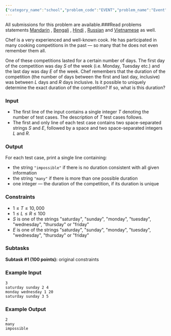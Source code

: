 ```yaml
---
{"category_name":"school","problem_code":"EVENT","problem_name":"Event","languages_supported":{"0":"C","1":"CPP14","2":"JAVA","3":"PYTH","4":"PYTH 3.6","5":"PYPY","6":"CS2","7":"PAS fpc","8":"PAS gpc","9":"RUBY","10":"PHP","11":"GO","12":"NODEJS","13":"HASK","14":"rust","15":"SCALA","16":"swift","17":"D","18":"PERL","19":"FORT","20":"WSPC","21":"ADA","22":"CAML","23":"ICK","24":"BF","25":"ASM","26":"CLPS","27":"PRLG","28":"ICON","29":"SCM qobi","30":"PIKE","31":"ST","32":"NICE","33":"LUA","34":"BASH","35":"NEM","36":"LISP sbcl","37":"LISP clisp","38":"SCM guile","39":"JS","40":"ERL","41":"TCL","42":"kotlin","43":"PERL6","44":"TEXT","45":"SCM chicken","46":"PYP3","47":"CLOJ","48":"COB","49":"FS"},"max_timelimit":1,"source_sizelimit":50000,"problem_author":"kingofnumbers","problem_tester":null,"date_added":"23-11-2018","tags":{"0":"cakewalk","1":"implementation","2":"kingofnumbers","3":"ltime66"},"editorial_url":"https://discuss.codechef.com/problems/EVENT","time":{"view_start_date":1543078801,"submit_start_date":1543078801,"visible_start_date":1543078801,"end_date":1735669800},"is_direct_submittable":false,"layout":"problem"}
---
```

<span class="solution-visible-txt">All submissions for this problem are available.</span>###Read problems statements [Mandarin](http://www.codechef.com/download/translated/LTIME66/mandarin/EVENT.pdf) , [Bengali](http://www.codechef.com/download/translated/LTIME66/bengali/EVENT.pdf) , [Hindi](http://www.codechef.com/download/translated/LTIME66/hindi/EVENT.pdf) , [Russian](http://www.codechef.com/download/translated/LTIME66/russian/EVENT.pdf) and [Vietnamese](http://www.codechef.com/download/translated/LTIME66/vietnamese/EVENT.pdf) as well.

Chef is a very experienced and well-known cook. He has participated in many cooking competitions in the past — so many that he does not even remember them all.

One of these competitions lasted for a certain number of days. The first day of the competition was day $S$ of the week (i.e. Monday, Tuesday etc.) and the last day was day $E$ of the week. Chef remembers that the duration of the competition (the number of days between the first and last day, inclusive) was between $L$ days and $R$ days inclusive. Is it possible to uniquely determine the exact duration of the competition? If so, what is this duration?

### Input
- The first line of the input contains a single integer $T$ denoting the number of test cases. The description of $T$ test cases follows.
- The first and only line of each test case contains two space-separated strings $S$ and $E$, followed by a space and two space-separated integers $L$ and $R$.

### Output
For each test case, print a single line containing:
- the string `"impossible"` if there is no duration consistent with all given information
- the string `"many"` if there is more than one possible duration
- one integer — the duration of the competition, if its duration is unique

### Constraints 
- $1 \le T \le 10,000$
- $1 \le L \le R \le 100$
- $S$ is one of the strings "saturday", "sunday", "monday", "tuesday", "wednesday", "thursday" or "friday"
- $E$ is one of the strings "saturday", "sunday", "monday", "tuesday", "wednesday", "thursday" or "friday"

### Subtasks
**Subtask #1 (100 points):** original constraints

### Example Input
```
3
saturday sunday 2 4
monday wednesday 1 20
saturday sunday 3 5
```

### Example Output
```
2
many
impossible
```
